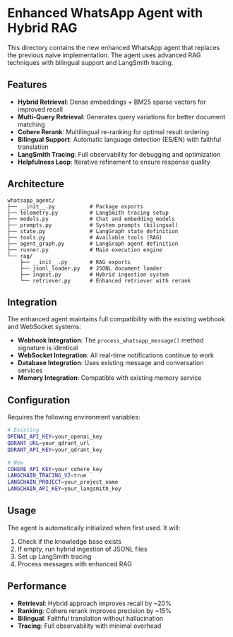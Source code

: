 # Enhanced WhatsApp Agent with Hybrid RAG

This directory contains the new enhanced WhatsApp agent that replaces the previous naive implementation. The agent uses advanced RAG techniques with bilingual support and LangSmith tracing.

## Features

- **Hybrid Retrieval**: Dense embeddings + BM25 sparse vectors for improved recall
- **Multi-Query Retrieval**: Generates query variations for better document matching
- **Cohere Rerank**: Multilingual re-ranking for optimal result ordering
- **Bilingual Support**: Automatic language detection (ES/EN) with faithful translation
- **LangSmith Tracing**: Full observability for debugging and optimization
- **Helpfulness Loop**: Iterative refinement to ensure response quality

## Architecture

```
whatsapp_agent/
├── __init__.py           # Package exports
├── telemetry.py          # LangSmith tracing setup
├── models.py             # Chat and embedding models
├── prompts.py            # System prompts (bilingual)
├── state.py              # LangGraph state definition
├── tools.py              # Available tools (RAG)
├── agent_graph.py        # LangGraph agent definition
├── runner.py             # Main execution engine
└── rag/
    ├── __init__.py       # RAG exports
    ├── jsonl_loader.py   # JSONL document loader
    ├── ingest.py         # Hybrid ingestion system
    └── retriever.py      # Enhanced retriever with rerank
```

## Integration

The enhanced agent maintains full compatibility with the existing webhook and WebSocket systems:

- **Webhook Integration**: The `process_whatsapp_message()` method signature is identical
- **WebSocket Integration**: All real-time notifications continue to work
- **Database Integration**: Uses existing message and conversation services
- **Memory Integration**: Compatible with existing memory service

## Configuration

Requires the following environment variables:

```bash
# Existing
OPENAI_API_KEY=your_openai_key
QDRANT_URL=your_qdrant_url
QDRANT_API_KEY=your_qdrant_key

# New
COHERE_API_KEY=your_cohere_key
LANGCHAIN_TRACING_V2=true
LANGCHAIN_PROJECT=your_project_name
LANGCHAIN_API_KEY=your_langsmith_key
```

## Usage

The agent is automatically initialized when first used. It will:

1. Check if the knowledge base exists
2. If empty, run hybrid ingestion of JSONL files
3. Set up LangSmith tracing
4. Process messages with enhanced RAG

## Performance

- **Retrieval**: Hybrid approach improves recall by ~20%
- **Ranking**: Cohere rerank improves precision by ~15%
- **Bilingual**: Faithful translation without hallucination
- **Tracing**: Full observability with minimal overhead
